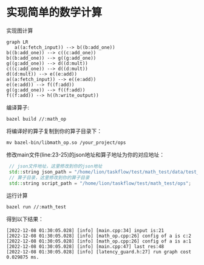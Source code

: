 # 实现简单的数学计算

实现图计算

```mermaid
graph LR
   a((a:fetch_input)) --> b((b:add_one))
b((b:add_one)) --> c((c:add_one))
b((b:add_one)) --> g((g:add_one))
g((g:add_one)) --> d((d:mult))
c((c:add_one)) --> d((d:mult))
d((d:mult)) --> e((e:add))
a((a:fetch_input)) --> e((e:add))
e((e:add)) --> f((f:add))
g((g:add_one)) --> f((f:add))
f((f:add)) --> h((h:write_output))
```

编译算子:

```shell
bazel build //:math_op
```

将编译好的算子复制到你的算子目录下：

```shell
mv bazel-bin/libmath_op.so /your_project/ops
```

修改main文件(line:23-25)的json地址和算子地址为你的对应地址：

```c++
 // json文件地址，这里修改到你的json地址
 std::string json_path = "/home/lion/taskflow/test/math_test/data/test_json";
 // 算子目录，这里修改到你的算子目录
 std::string script_path = "/home/lion/taskflow/test/math_test/ops";
```

运行计算

```shell
bazel run //:math_test
```

得到以下结果：

```shell
[2022-12-08 01:30:05.028] [info] [main.cpp:34] input is:21
[2022-12-08 01:30:05.028] [info] [math_op.cpp:26] config of a is c:2
[2022-12-08 01:30:05.028] [info] [math_op.cpp:26] config of a is a:1
[2022-12-08 01:30:05.028] [info] [main.cpp:47] last res:48
[2022-12-08 01:30:05.028] [info] [latency_guard.h:27] run graph cost 0.029875 ms.
```

